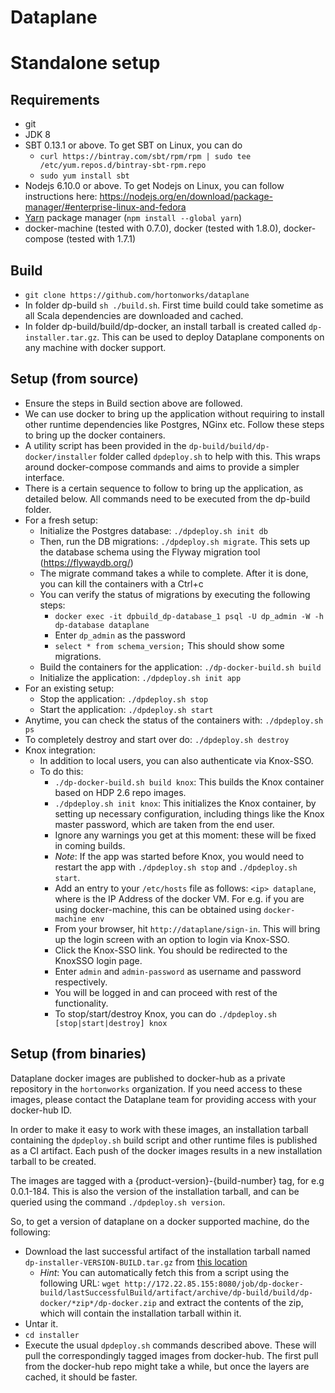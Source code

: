# Dataplane

# Standalone setup

## Requirements

* git
* JDK 8
* SBT 0.13.1 or above. To get SBT on Linux, you can do
  * `curl https://bintray.com/sbt/rpm/rpm | sudo tee /etc/yum.repos.d/bintray-sbt-rpm.repo`
  * `sudo yum install sbt`
* Nodejs 6.10.0 or above. To get Nodejs on Linux, you can follow instructions here: https://nodejs.org/en/download/package-manager/#enterprise-linux-and-fedora
* [Yarn](https://yarnpkg.com) package manager (`npm install --global yarn`)
* docker-machine (tested with 0.7.0), docker (tested with 1.8.0), docker-compose (tested with 1.7.1)

## Build

* `git clone https://github.com/hortonworks/dataplane`
* In folder dp-build `sh ./build.sh`. First time build could take sometime as all Scala dependencies are downloaded and cached.
* In folder dp-build/build/dp-docker, an install tarball is created called `dp-installer.tar.gz`. This can be used to deploy Dataplane components on any machine with docker support.


## Setup (from source)

* Ensure the steps in Build section above are followed.
* We can use docker to bring up the application without requiring to install other runtime dependencies like Postgres, NGinx etc. Follow these steps to bring up the docker containers.
* A utility script has been provided in the `dp-build/build/dp-docker/installer` folder called `dpdeploy.sh` to help with this. This wraps around docker-compose commands and aims to provide a simpler interface.
* There is a certain sequence to follow to bring up the application, as detailed below. All commands need to be executed from the dp-build folder.
* For a fresh setup:
  * Initialize the Postgres database: `./dpdeploy.sh init db`
  * Then, run the DB migrations: `./dpdeploy.sh migrate`. This sets up the database schema using the Flyway migration tool (https://flywaydb.org/)
  * The migrate command takes a while to complete. After it is done, you can kill the containers with a Ctrl+c
  * You can verify the status of migrations by executing the following steps:
    * `docker exec -it dpbuild_dp-database_1 psql -U dp_admin -W -h dp-database dataplane`
    * Enter `dp_admin` as the password
    * `select * from schema_version;` This should show some migrations.
  * Build the containers for the application: `./dp-docker-build.sh build`
  * Initialize the application: `./dpdeploy.sh init app`
* For an existing setup:
  * Stop the application: `./dpdeploy.sh stop`
  * Start the application: `./dpdeploy.sh start`
* Anytime, you can check the status of the containers with: `./dpdeploy.sh ps`
* To completely destroy and start over do: `./dpdeploy.sh destroy`
* Knox integration:
  * In addition to local users, you can also authenticate via Knox-SSO.
  * To do this:
     * `./dp-docker-build.sh build knox`: This builds the Knox container based on HDP 2.6 repo images.
     * `./dpdeploy.sh init knox`: This initializes the Knox container, by setting up necessary configuration, including things like the Knox master password, which are taken from the end user.
     * Ignore any warnings you get at this moment: these will be fixed in coming builds.
     * *Note*: If the app was started before Knox, you would need to restart the app with `./dpdeploy.sh stop` and `./dpdeploy.sh start`.
     * Add an entry to your `/etc/hosts` file as follows: `<ip> dataplane`, where <ip> is the IP Address of the docker VM. For e.g. if you are using docker-machine, this can be obtained using `docker-machine env`
     * From your browser, hit `http://dataplane/sign-in`. This will bring up the login screen with an option to login via Knox-SSO.
     * Click the Knox-SSO link. You should be redirected to the KnoxSSO login page.
     * Enter `admin` and `admin-password` as username and password respectively.
     * You will be logged in and can proceed with rest of the functionality.
     * To stop/start/destroy Knox, you can do `./dpdeploy.sh [stop|start|destroy] knox`

## Setup (from binaries)

Dataplane docker images are published to docker-hub as a private repository in the `hortonworks` organization. If you need access to these images, please contact the Dataplane team for providing access with your docker-hub ID.

In order to make it easy to work with these images, an installation tarball containing the `dpdeploy.sh` build script and other runtime files is published as a CI artifact. Each push of the docker images results in a new installation tarball to be created.

The images are tagged with a {product-version}-{build-number} tag, for e.g 0.0.1-184. This is also the version of the installation tarball, and can be queried using the command `./dpdeploy.sh version`.

So, to get a version of dataplane on a docker supported machine, do the following:

* Download the last successful artifact of the installation tarball named `dp-installer-VERSION-BUILD.tar.gz` from [this location](http://172.22.85.155:8080/job/dp-docker-build/) 
  * *Hint*: You can automatically fetch this from a script using the following URL: `wget http://172.22.85.155:8080/job/dp-docker-build/lastSuccessfulBuild/artifact/archive/dp-build/build/dp-docker/*zip*/dp-docker.zip` and extract the contents of the zip, which will contain the installation tarball within it.
* Untar it.
* `cd installer`
* Execute the usual `dpdeploy.sh` commands described above. These will pull the correspondingly tagged images from docker-hub. The first pull from the docker-hub repo might take a while, but once the layers are cached, it should be faster.
  
